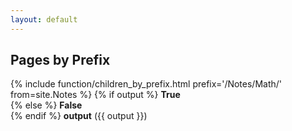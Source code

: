 ```yaml
---
layout: default
---
```

## Pages by Prefix

{% include function/children_by_prefix.html prefix='/Notes/Math/' from=site.Notes %}
{% if output %}
<b>True</b><br/>
{% else %}
<b>False</b><br/>
{% endif %}
<b>output</b> ({{ output }})<br/>